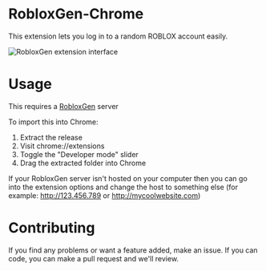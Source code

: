 # RobloxGen-Chrome
This extension lets you log in to a random ROBLOX account easily.

![RobloxGen extension interface](https://i.imgur.com/ntrrBio.png)

# Usage
This requires a [RobloxGen](https://github.com/RbxGen/RobloxGen) server

To import this into Chrome:
1. Extract the release
2. Visit chrome://extensions
3. Toggle the "Developer mode" slider
5. Drag the extracted folder into Chrome

If your RobloxGen server isn't hosted on your computer then you can go into the extension options and change the host to something else (for example: http://123.456.789 or http://mycoolwebsite.com)

# Contributing
If you find any problems or want a feature added, make an issue. If you can code, you can make a pull request and we'll review.